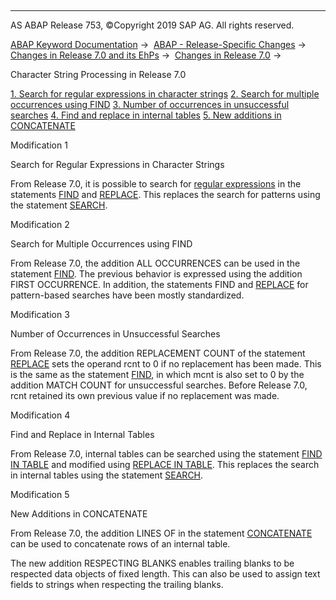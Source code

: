   

* * *

AS ABAP Release 753, ©Copyright 2019 SAP AG. All rights reserved.

[ABAP Keyword Documentation](https://help.sap.com/doc/abapdocu_753_index_htm/7.53/en-US/abenabap.htm) →  [ABAP - Release-Specific Changes](https://help.sap.com/doc/abapdocu_753_index_htm/7.53/en-US/abennews.htm) →  [Changes in Release 7.0 and its EhPs](https://help.sap.com/doc/abapdocu_753_index_htm/7.53/en-US/abennews-70_ehps.htm) →  [Changes in Release 7.0](https://help.sap.com/doc/abapdocu_753_index_htm/7.53/en-US/abennews-70.htm) → 

Character String Processing in Release 7.0

[1\. Search for regular expressions in character strings](#!ABAP_MODIFICATION_1@1@)
[
2\. Search for multiple occurrences using FIND](#!ABAP_MODIFICATION_2@2@)
[
3\. Number of occurrences in unsuccessful searches](#!ABAP_MODIFICATION_3@3@)
[
4\. Find and replace in internal tables](#!ABAP_MODIFICATION_4@4@)
[
5\. New additions in CONCATENATE](#!ABAP_MODIFICATION_5@5@)

Modification 1

Search for Regular Expressions in Character Strings

From Release 7.0, it is possible to search for [regular expressions](https://help.sap.com/doc/abapdocu_753_index_htm/7.53/en-US/abenregular_expression_glosry.htm "Glossary Entry") in the statements [FIND](https://help.sap.com/doc/abapdocu_753_index_htm/7.53/en-US/abapfind.htm) and [REPLACE](https://help.sap.com/doc/abapdocu_753_index_htm/7.53/en-US/abapreplace_in_pattern.htm). This replaces the search for patterns using the statement [SEARCH](https://help.sap.com/doc/abapdocu_753_index_htm/7.53/en-US/abapsearch-.htm).

Modification 2

Search for Multiple Occurrences using FIND

From Release 7.0, the addition ALL OCCURRENCES can be used in the statement [FIND](https://help.sap.com/doc/abapdocu_753_index_htm/7.53/en-US/abapfind.htm). The previous behavior is expressed using the addition FIRST OCCURRENCE. In addition, the statements FIND and [REPLACE](https://help.sap.com/doc/abapdocu_753_index_htm/7.53/en-US/abapreplace_in_pattern.htm) for pattern-based searches have been mostly standardized.

Modification 3

Number of Occurrences in Unsuccessful Searches

From Release 7.0, the addition REPLACEMENT COUNT of the statement [REPLACE](https://help.sap.com/doc/abapdocu_753_index_htm/7.53/en-US/abapreplace_in_pattern.htm) sets the operand rcnt to 0 if no replacement has been made. This is the same as the statement [FIND](https://help.sap.com/doc/abapdocu_753_index_htm/7.53/en-US/abapfind.htm), in which mcnt is also set to 0 by the addition MATCH COUNT for unsuccessful searches. Before Release 7.0, rcnt retained its own previous value if no replacement was made.

Modification 4

Find and Replace in Internal Tables

From Release 7.0, internal tables can be searched using the statement [FIND IN TABLE](https://help.sap.com/doc/abapdocu_753_index_htm/7.53/en-US/abapfind_itab.htm) and modified using [REPLACE IN TABLE](https://help.sap.com/doc/abapdocu_753_index_htm/7.53/en-US/abapreplace_itab.htm). This replaces the search in internal tables using the statement [SEARCH](https://help.sap.com/doc/abapdocu_753_index_htm/7.53/en-US/abapsearch_itab.htm).

Modification 5

New Additions in CONCATENATE

From Release 7.0, the addition LINES OF in the statement [CONCATENATE](https://help.sap.com/doc/abapdocu_753_index_htm/7.53/en-US/abapconcatenate.htm) can be used to concatenate rows of an internal table.

The new addition RESPECTING BLANKS enables trailing blanks to be respected data objects of fixed length. This can also be used to assign text fields to strings when respecting the trailing blanks.